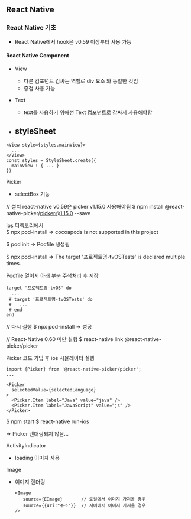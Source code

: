 ## React Native

### React Native 기초
- React Native에서 hook은 v0.59 이상부터 사용 가능

#### React Native Component
- View
  - 다른 컴포넌트 감싸는 역할로 div 요소 와 동일한 것임
  - 중첩 사용 가능
 
- Text
  - text를 사용하기 위해선 Text 컴포넌트로 감싸서 사용해야함

- styleSheet
  - 

```
<View style={styles.mainView}>
  ...
</View>
const styles = StyleSheet.create({
  mainView : { ... }
})
```

Picker
- selectBox 기능

// 설치 react-native v0.59은 picker v1.15.0 사용해야됨
$ npm install @react-native-picker/picker@1.15.0 --save

ios 디렉토리에서  
$ npx pod-install
=> cocoapods is not supported in this project

$ pod init
=> Podfile 생성됨

$ npx pod-install
=> The target '프로젝트명-tvOSTests' is declared multiple times.

Podfile 열어서 아래 부분 주석처리 후 저장
```
target '프로젝트명-tvOS' do
  ...
 # target '프로젝트명-tvOSTests' do
 #   ...
 # end
end 
```
// 다시 실행
$ npx pod-install
=> 성공

// React-Native 0.60 미만 실행
$ react-native link @react-native-picker/picker

Picker 코드 기입 후 ios 시뮬레이터 실행
```
import {Picker} from '@react-native-picker/picker';
...

<Picker
  selectedValue={selectedLanguage}
>
  <Picker.Item label="Java" value="java" />
  <Picker.Item label="JavaScript" value="js" />
</Picker>
```

$ npm start
$ react-native run-ios

=> Picker 렌더링되지 않음...


ActivityIndicator
- loading 이미지 사용

Image
- 이미지 렌더링
  ```
  <Image 
     source={EImage}       // 로컬에서 이미지 가져올 경우
     source={{uri:"주소"}}  // 서버에서 이미지 가져올 경우
  />
  ```






